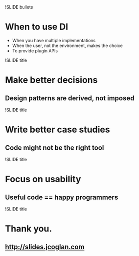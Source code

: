 !SLIDE bullets
# When to use DI
* When you have multiple implementations
* When the user, not the environment, makes the choice
* To provide plugin APIs

!SLIDE title
# Make better decisions
## Design patterns are derived, not imposed

!SLIDE title
# Write better case studies
## Code might not be the right tool

!SLIDE title
# Focus on usability
## Useful code == happy programmers

!SLIDE title
# Thank you.
## http://slides.jcoglan.com
